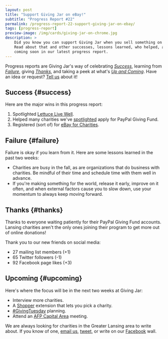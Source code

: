 ```yaml
---
layout: post
title: "Support Giving Jar on eBay!"
subtitle: "Progress Report #22"
permalink: /progress-report-22-support-giving-jar-on-ebay/
tags: [progress-report]
preview-image: /img/cards/giving-jar-on-chrome.jpg
description: >
    Did you know you can support Giving Jar when you sell something on eBay?
    Read about that and other successes, lessons learned, who helped, and what's
    coming soon in our latest progress report.
---
```


Progress reports are Giving Jar's way of celebrating *[Success][1]*, learning from *[Failure][2]*, giving *[Thanks][3]*, and taking a peek at what's *[Up and Coming][4]*. Have an idea or request? [Tell us][5] about it!

## Success {#success}

Here are the major wins in this progress report:

1. Spotlighted [Lettuce Live Well][8].
2. Helped many charities we've [spotlighted][9] apply for PayPal Giving Fund.
3. Registered (sort of) for [eBay for Charities][10].

## Failure {#failure}

Failure is okay if you learn from it. Here are some lessons learned in the past two weeks:

* Charities are busy in the fall, as are organizations that do business with charities. Be mindful of their time and schedule time with them well in advance.
* If you're making something for the world, release it early, improve on it often, and when external factors cause you to slow down, use your momentum to always keep moving forward.

## Thanks {#thanks}

Thanks to everyone waiting patiently for their PayPal Giving Fund accounts. Lansing charities aren't the only ones joining their program to get more out of online donations!

Thank you to our new friends on social media:

* 27 mailing list members (+1)
* 65 Twitter followers (-1)
* 92 Facebook page likes (+3)

## Upcoming {#upcoming}

Here's where the focus will be in the next two weeks at Giving Jar:

* Interview more charities.
* A [Shopper][11] extension that lets you pick a charity.
* [#GivingTuesday][12] planning.
* Attend an [AFP Capital Area][13] meeting.

We are always looking for charities in the Greater Lansing area to write about. If you know of one, [email us][5], [tweet][6], or write on our [Facebook][7] wall.



[1]: #success "Success Section"
[2]: #failure "Failure Section"
[3]: #thanks "Thanks Section"
[4]: #upcoming "Upcoming Section"
[5]: mailto:hello@givingjar.org "Email Giving Jar"
[6]: https://twitter.com/givingjar "Giving Jar on Twitter"
[7]: https://www.facebook.com/givingjarorg "Giving Jar on Facebook"
[8]: http://blog.givingjar.org/charity-spotlight-lettuce-live-well/ "Lettuce Live Well Spotlight"
[9]: http://blog.givingjar.org/tag/spotlight/ "Index of all spotlighted charities on the Giving Jar blog"
[10]: http://charity.ebay.com/charity-auctions/charity/giving-jar-inc/196655/ "Giving Jar on eBay for Charity"
[11]: https://chrome.google.com/webstore/detail/giving-jar-paypal-shopper/bmnbanoiomonjeemkeoeamjaalplidlg?hl=en-US&gl=US&authuser=1 "Giving Jar's PayPal Shopper Extension on the Chrome Store"
[12]: https://twitter.com/search?q=%23GivingTuesday "#GivingTuesday hashtag on Twitter"
[13]: http://afplansingmi.afpnet.org/ "Association for Fundraising Professionals - Capital Area Chapter Homepage"
